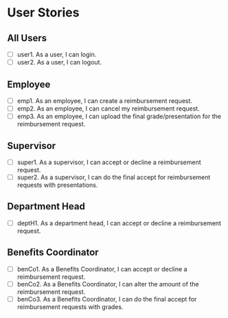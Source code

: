 # User Stories

## All Users
- [ ] user1. As a user, I can login.
- [ ] user2. As a user, I can logout.

## Employee
- [ ] emp1. As an employee, I can create a reimbursement request.
- [ ] emp2. As an employee, I can cancel my reimbursement request.
- [ ] emp3. As an employee, I can upload the final grade/presentation for the reimbursement request. 

## Supervisor
- [ ] super1. As a supervisor, I can accept or decline a reimbursement request.
- [ ] super2. As a supervisor, I can do the final accept for reimbursement requests with presentations.

## Department Head
- [ ] deptH1. As a department head, I can accept or decline a reimbursement request.

## Benefits Coordinator
- [ ] benCo1. As a Benefits Coordinator, I can accept or decline a reimbursement request.
- [ ] benCo2. As a Benefits Coordinator, I can alter the amount of the reimbursement request.
- [ ] benCo3. As a Benefits Coordinator, I can do the final accept for reimbursement requests with grades.